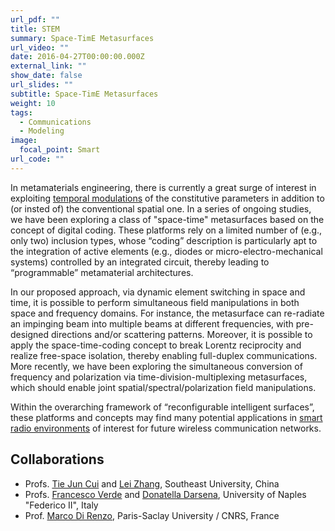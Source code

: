 ```yaml
---
url_pdf: ""
title: STEM
summary: Space-TimE Metasurfaces
url_video: ""
date: 2016-04-27T00:00:00.000Z
external_link: ""
show_date: false
url_slides: ""
subtitle: Space-TimE Metasurfaces
weight: 10
tags:
  - Communications
  - Modeling
image:
  focal_point: Smart
url_code: ""
---
```

In metamaterials engineering, there is currently a great surge of interest in exploiting [temporal modulations](/project/tame) of the constitutive parameters in addition to (or insted of) the conventional spatial one.
In a series of ongoing studies, we have been exploring a class of "space-time" metasurfaces based on the concept of digital coding. These platforms rely on a limited number of (e.g., only two) inclusion types, whose “coding” description is particularly apt to the integration of active elements (e.g., diodes or micro-electro-mechanical systems) controlled by an integrated circuit, thereby leading to “programmable” metamaterial architectures.

In our proposed approach, via dynamic element switching in space and time, it is possible to perform simultaneous field manipulations in both space and frequency domains. For instance, the metasurface can re-radiate an impinging beam into multiple beams at different frequencies, with pre-designed directions and/or scattering patterns. Moreover, it is possible to apply the space-time-coding concept to break Lorentz reciprocity and realize free-space isolation, thereby enabling full-duplex communications. More recently, we have been exploring the simultaneous conversion of frequency and polarization via time-division-multiplexing metasurfaces, which should enable joint spatial/spectral/polarization field manipulations.

Within the overarching framework of
“reconfigurable intelligent surfaces”, these platforms and concepts may find many potential applications in [smart radio environments](/project/street) of interest for future wireless communication networks.

## Collaborations
- Profs. [Tie Jun Cui] and [Lei Zhang], Southeast University, China
- Profs. [Francesco Verde] and [Donatella Darsena], University of Naples "Federico II", Italy
- Prof. [Marco Di Renzo], Paris-Saclay University / CNRS, France

[Francesco Verde]: https://www.docenti.unina.it/#!/professor/4652414e434553434f5645524445565244464e4337344831324932333441/riferimenti
[Donatella Darsena]: https://www.docenti.unina.it/#!/professor/444f4e4154454c4c4144415253454e4144525344544c37355435314638333958/curriculum
[Tie Jun Cui]: https://scholar.google.com/citations?user=-h-1eJsAAAAJ&hl=en
[Lei Zhang]: https://scholar.google.com/citations?user=3wWb8agAAAAJ&hl=zh-CN
[Marco Di Renzo]: https://scholar.google.com/citations?user=5dRt0OoAAAAJ&hl=en
